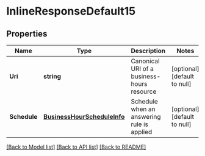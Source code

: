 # InlineResponseDefault15

## Properties
Name | Type | Description | Notes
------------ | ------------- | ------------- | -------------
**Uri** | **string** | Canonical URI of a business-hours resource | [optional] [default to null]
**Schedule** | [**BusinessHourScheduleInfo**](BusinessHour.ScheduleInfo.md) | Schedule when an answering rule is applied | [optional] [default to null]

[[Back to Model list]](../README.md#documentation-for-models) [[Back to API list]](../README.md#documentation-for-api-endpoints) [[Back to README]](../README.md)


